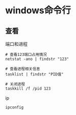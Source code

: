 # windows命令行

## 查看

端口和进程

```shell
# 查看123端口占用情况
netstat -ano | findstr "123"

# 查看进程相关信息
tasklist | findstr "PID值"

# 关闭进程
taskkill /f /pid 123
```

ip

```
ipconfig
```

